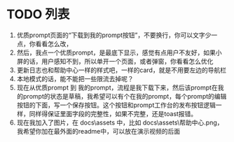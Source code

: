 # TODO 列表

1. 优质prompt页面的“下载到我的prompt按钮”，不要换行，你可以文字少一点，你看看怎么改，
2. 然后，我点一个优质prompt，是最底下显示，感觉有点用户不友好，如果小屏的话，用户感知不到，所以单开一个页面，或者弹窗，你看看怎么优化
3. 更新日志也和帮助中心一样的样式吧，一样的card，就是不用要左边的导航栏
4. 本地模式的话，能不能把一些限流去掉呢？
5. 现在从优质prompt 到 我的prompt，流程是我下载下来，然后该prompt在我的prompt的状态是草稿，我希望可以有个在我的prompt，每个prompt的编辑按钮的下面，写一个保存按钮。这个按钮和prompt工作台的发布按钮逻辑一样，同样得保证里面字段的完整性，如果不完整，还是toast报错。
6. 现在我加入了图片，在 docs\assets 中，比如 docs\assets\帮助中心.png，我希望你加在最外面的readme中，可以放在演示视频的后面
